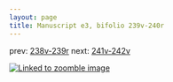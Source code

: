 ```yaml
---
layout: page
title: Manuscript e3, bifolio 239v-240r
---
```


prev: [238v-239r](../238v-239r/) next: [241v-242v](../241v-242v/)



[![Linked to zoomble image](http://www.homermultitext.org/iipsrv?IIIF=/project/homer/pyramidal/deepzoom/hmt/e3bifolio/v1/vb_239v_240r.tif/full/2000,/0/default.jpg)](http://www.homermultitext.org/ict2/?urn=urn:cite2:hmt:e3bifolio.v1:vb_239v_240r)

